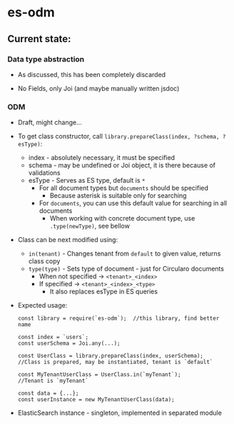 # es-odm

## Current state:

### Data type abstraction

 - As discussed, this has been completely discarded
 
 - No Fields, only Joi (and maybe manually written jsdoc)

### ODM

 - Draft, might change...

 - To get class constructor, call `library.prepareClass(index, ?schema, ?esType)`:
   - index - absolutely necessary, it must be specified
   - schema - may be undefined or Joi object, it is there because of validations
   - esType - Serves as ES type, default is `*`
     - For all document types but `documents` should be specified
       - Because asterisk is suitable only for searching
     - For `documents`, you can use this default value for searching in all documents
       - When working with concrete document type, use `.type(newType)`, see bellow
 
 
 - Class can be next modified using:
   - `in(tenant)` - Changes tenant from `default` to given value, returns class copy
   - `type(type)` - Sets type of document - just for Circularo documents
     - When not specified -> `<tenant>_<index>`
     - If specified -> `<tenant>_<index>_<type>`
       - It also replaces esType in ES queries
       
       
 - Expected usage:
 
    ```
    const library = require(`es-odm`);  //this library, find better name
    
    const index = `users`;
    const userSchema = Joi.any(...);
    
    const UserClass = library.prepareClass(index, userSchema);
    //Class is prepared, may be instantiated, tenant is `default`
    
    const MyTenantUserClass = UserClass.in(`myTenant`);
    //Tenant is `myTenant`
    
    const data = {...};
    const userInstance = new MyTenantUserClass(data);
    ```
 
 
 - ElasticSearch instance - singleton, implemented in separated module